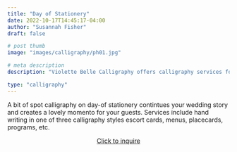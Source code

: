 ```yaml
---
title: "Day of Stationery"
date: 2022-10-17T14:45:17-04:00
author: "Susannah Fisher"
draft: false

# post thumb
image: "images/calligraphy/ph01.jpg"

# meta description
description: "Violette Belle Calligraphy offers calligraphy services for personal stationery, weddings, and other life events."

type: "calligraphy"
---
```

A bit of spot calligraphy on day-of stationery contintues your wedding story and creates a lovely momento for your guests. Services include hand writing in one of three calligraphy styles escort cards, menus, placecards, programs, etc.

<center><a href="/contact" class="btn btn-outline-primary">Click to inquire</a></center>

